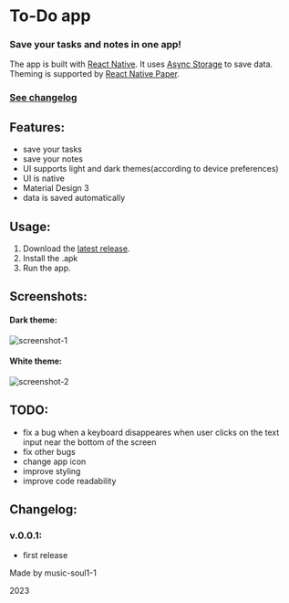 # To-Do app

### Save your tasks and notes in one app!
The app is built with [React Native](https://reactnative.dev/).
It uses [Async Storage](https://react-native-async-storage.github.io/async-storage/) to save data.
Theming is supported by [React Native Paper](https://reactnativepaper.com/).

### [See changelog](https://github.com/music-soul1-1/to-do-app#changelog)

## Features:
* save your tasks
* save your notes
* UI supports light and dark themes(according to device preferences)
* UI is native
* Material Design 3
* data is saved automatically

## Usage:
1. Download the [latest release](https://github.com/music-soul1-1/to-do-app/releases).
2. Install the .apk
3. Run the app.

## Screenshots:

#### Dark theme:
![screenshot-1](https://user-images.githubusercontent.com/72669184/235497284-63635ed7-65b5-4934-80e7-31dcb0ae691f.jpg)
#### White theme:
![screenshot-2](https://user-images.githubusercontent.com/72669184/235497290-4255c0e5-6c9c-4c08-b33e-6f663d485f96.jpg)


## TODO:
* fix a bug when a keyboard disappeares when user clicks on the text input near the bottom of the screen
* fix other bugs
* change app icon
* improve styling
* improve code readability

## Changelog:

### v.0.0.1:
* first release


Made by music-soul1-1

2023
